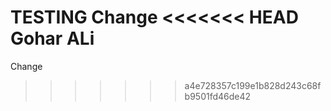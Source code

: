 TESTING Change
<<<<<<< HEAD
Gohar
ALi
=======
Change
>>>>>>> a4e728357c199e1b828d243c68fb9501fd46de42
